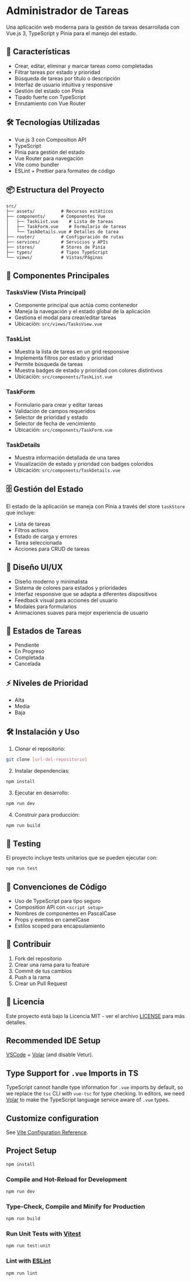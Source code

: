 # Administrador de Tareas

Una aplicación web moderna para la gestión de tareas desarrollada con Vue.js 3, TypeScript y Pinia para el manejo del estado.

## 🚀 Características

- Crear, editar, eliminar y marcar tareas como completadas
- Filtrar tareas por estado y prioridad
- Búsqueda de tareas por título o descripción
- Interfaz de usuario intuitiva y responsive
- Gestión del estado con Pinia
- Tipado fuerte con TypeScript
- Enrutamiento con Vue Router

## 🛠️ Tecnologías Utilizadas

- Vue.js 3 con Composition API
- TypeScript
- Pinia para gestión del estado
- Vue Router para navegación
- Vite como bundler
- ESLint + Prettier para formateo de código

## 📦 Estructura del Proyecto

```
src/
├── assets/          # Recursos estáticos
├── components/      # Componentes Vue
│   ├── TaskList.vue    # Lista de tareas
│   ├── TaskForm.vue    # Formulario de tareas
│   └── TaskDetails.vue # Detalles de tarea
├── router/          # Configuración de rutas
├── services/        # Servicios y APIs
├── stores/          # Stores de Pinia
├── types/           # Tipos TypeScript
└── views/           # Vistas/Páginas
```

## 🧩 Componentes Principales

### TasksView (Vista Principal)

- Componente principal que actúa como contenedor
- Maneja la navegación y el estado global de la aplicación
- Gestiona el modal para crear/editar tareas
- Ubicación: `src/views/TasksView.vue`

### TaskList

- Muestra la lista de tareas en un grid responsive
- Implementa filtros por estado y prioridad
- Permite búsqueda de tareas
- Muestra badges de estado y prioridad con colores distintivos
- Ubicación: `src/components/TaskList.vue`

### TaskForm

- Formulario para crear y editar tareas
- Validación de campos requeridos
- Selector de prioridad y estado
- Selector de fecha de vencimiento
- Ubicación: `src/components/TaskForm.vue`

### TaskDetails

- Muestra información detallada de una tarea
- Visualización de estado y prioridad con badges coloridos
- Ubicación: `src/components/TaskDetails.vue`

## 🗄️ Gestión del Estado

El estado de la aplicación se maneja con Pinia a través del store `taskStore` que incluye:

- Lista de tareas
- Filtros activos
- Estado de carga y errores
- Tarea seleccionada
- Acciones para CRUD de tareas

## 🎨 Diseño UI/UX

- Diseño moderno y minimalista
- Sistema de colores para estados y prioridades
- Interfaz responsive que se adapta a diferentes dispositivos
- Feedback visual para acciones del usuario
- Modales para formularios
- Animaciones suaves para mejor experiencia de usuario

## 🚦 Estados de Tareas

- Pendiente
- En Progreso
- Completada
- Cancelada

## ⚡ Niveles de Prioridad

- Alta
- Media
- Baja

## 🛠️ Instalación y Uso

1. Clonar el repositorio:

```bash
git clone [url-del-repositorio]
```

2. Instalar dependencias:

```bash
npm install
```

3. Ejecutar en desarrollo:

```bash
npm run dev
```

4. Construir para producción:

```bash
npm run build
```

## 🧪 Testing

El proyecto incluye tests unitarios que se pueden ejecutar con:

```bash
npm run test
```

## 📝 Convenciones de Código

- Uso de TypeScript para tipo seguro
- Composition API con `<script setup>`
- Nombres de componentes en PascalCase
- Props y eventos en camelCase
- Estilos scoped para encapsulamiento

## 🤝 Contribuir

1. Fork del repositorio
2. Crear una rama para tu feature
3. Commit de tus cambios
4. Push a la rama
5. Crear un Pull Request

## 📄 Licencia

Este proyecto está bajo la Licencia MIT - ver el archivo [LICENSE](LICENSE) para más detalles.

## Recommended IDE Setup

[VSCode](https://code.visualstudio.com/) + [Volar](https://marketplace.visualstudio.com/items?itemName=Vue.volar) (and disable Vetur).

## Type Support for `.vue` Imports in TS

TypeScript cannot handle type information for `.vue` imports by default, so we replace the `tsc` CLI with `vue-tsc` for type checking. In editors, we need [Volar](https://marketplace.visualstudio.com/items?itemName=Vue.volar) to make the TypeScript language service aware of `.vue` types.

## Customize configuration

See [Vite Configuration Reference](https://vite.dev/config/).

## Project Setup

```sh
npm install
```

### Compile and Hot-Reload for Development

```sh
npm run dev
```

### Type-Check, Compile and Minify for Production

```sh
npm run build
```

### Run Unit Tests with [Vitest](https://vitest.dev/)

```sh
npm run test:unit
```

### Lint with [ESLint](https://eslint.org/)

```sh
npm run lint
```
